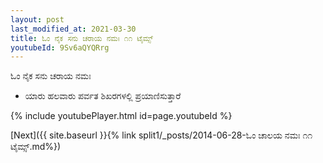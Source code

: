 ```yaml
---
layout: post
last_modified_at: 2021-03-30
title: ಓಂ ನೈಕ ಸನು ಚರಾಯ ನಮಃ ೧೧ ಟೈಮ್ಸ್
youtubeId: 9Sv6aQYQRrg
---
```

 
 
 ಓಂ ನೈಕ ಸನು ಚರಾಯ ನಮಃ  
 
 -  ಯಾರು ಹಲವಾರು ಪರ್ವತ ಶಿಖರಗಳಲ್ಲಿ ಪ್ರಯಾಣಿಸುತ್ತಾರೆ 
 
  
 
  
 
 
 
 
 
 


{% include youtubePlayer.html id=page.youtubeId %}
 
[Next]({{ site.baseurl }}{% link  split1/_posts/2014-06-28-ಓಂ ಚಾಲಯ ನಮಃ ೧೧ ಟೈಮ್ಸ್.md%})
 

